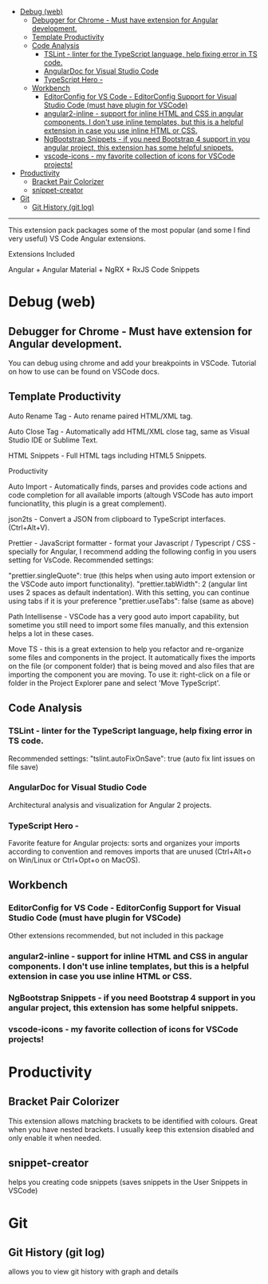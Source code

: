 

- [Debug (web)](#debug-web)
  - [Debugger for Chrome - Must have extension for Angular development.](#debugger-for-chrome---must-have-extension-for-angular-development)
  - [Template Productivity](#template-productivity)
  - [Code Analysis](#code-analysis)
    - [TSLint - linter for the TypeScript language, help fixing error in TS code.](#tslint---linter-for-the-typescript-language-help-fixing-error-in-ts-code)
    - [AngularDoc for Visual Studio Code](#angulardoc-for-visual-studio-code)
    - [TypeScript Hero -](#typescript-hero--)
  - [Workbench](#workbench)
    - [EditorConfig for VS Code - EditorConfig Support for Visual Studio Code (must have plugin for VSCode)](#editorconfig-for-vs-code---editorconfig-support-for-visual-studio-code-must-have-plugin-for-vscode)
    - [angular2-inline - support for inline HTML and CSS in angular components. I don't use inline templates, but this is a helpful extension in case you use inline HTML or CSS.](#angular2-inline---support-for-inline-html-and-css-in-angular-components-i-dont-use-inline-templates-but-this-is-a-helpful-extension-in-case-you-use-inline-html-or-css)
    - [NgBootstrap Snippets - if you need Bootstrap 4 support in you angular project, this extension has some helpful snippets.](#ngbootstrap-snippets---if-you-need-bootstrap-4-support-in-you-angular-project-this-extension-has-some-helpful-snippets)
    - [vscode-icons - my favorite collection of icons for VSCode projects!](#vscode-icons---my-favorite-collection-of-icons-for-vscode-projects)
- [Productivity](#productivity)
  - [Bracket Pair Colorizer](#bracket-pair-colorizer)
  - [snippet-creator](#snippet-creator)
- [Git](#git)
  - [Git History (git log)](#git-history-git-log)

---

This extension pack packages some of the most popular (and some I find very useful) VS Code Angular extensions.

Extensions Included

Angular + Angular Material + NgRX + RxJS Code Snippets

# Debug (web)

##  Debugger for Chrome - Must have extension for Angular development. 

You can debug using chrome and add your breakpoints in VSCode. Tutorial on how to use can be found on VSCode docs.

## Template Productivity

Auto Rename Tag - Auto rename paired HTML/XML tag.

Auto Close Tag - Automatically add HTML/XML close tag, same as Visual Studio IDE or Sublime Text.

HTML Snippets - Full HTML tags including HTML5 Snippets.

Productivity

Auto Import - Automatically finds, parses and provides code actions and code completion for all available imports (altough VSCode has auto import funcionatlity, this plugin is a great complement).

json2ts - Convert a JSON from clipboard to TypeScript interfaces. (Ctrl+Alt+V).

Prettier - JavaScript formatter - format your Javascript / Typescript / CSS - specially for Angular, I recommend adding the following config in you users setting for VsCode. Recommended settings:

"prettier.singleQuote": true (this helps when using auto import extension or the VSCode auto import functionality).
"prettier.tabWidth": 2 (angular lint uses 2 spaces as default indentation). With this setting, you can continue using tabs if it is your preference
"prettier.useTabs": false (same as above)

Path Intellisense - VSCode has a very good auto import capability, but sometime you still need to import some files manually, and this extension helps a lot in these cases.

Move TS - this is a great extension to help you refactor and re-organize some files and components in the project. It automatically fixes the imports on the file (or component folder) that is being moved and also files that are importing the component you are moving. To use it: right-click on a file or folder in the Project Explorer pane and select 'Move TypeScript'.

## Code Analysis

### TSLint - linter for the TypeScript language, help fixing error in TS code.

Recommended settings: "tslint.autoFixOnSave": true (auto fix lint issues on file save)

### AngularDoc for Visual Studio Code 
Architectural analysis and visualization for Angular 2 projects.

### TypeScript Hero - 
Favorite feature for Angular projects: sorts and organizes your imports according to convention and removes imports that are unused (Ctrl+Alt+o on Win/Linux or Ctrl+Opt+o on MacOS).

## Workbench

###  EditorConfig for VS Code - EditorConfig Support for Visual Studio Code (must have plugin for VSCode)

Other extensions recommended, but not included in this package

###  angular2-inline - support for inline HTML and CSS in angular components. I don't use inline templates, but this is a helpful extension in case you use inline HTML or CSS.

###  NgBootstrap Snippets - if you need Bootstrap 4 support in you angular project, this extension has some helpful snippets.

###  vscode-icons - my favorite collection of icons for VSCode projects!

# Productivity

## Bracket Pair Colorizer 

This extension allows matching brackets to be identified with colours. Great when you have nested brackets. I usually keep this extension disabled and only enable it when needed.

## snippet-creator 

helps you creating code snippets (saves snippets in the User Snippets in VSCode)


# Git

## Git History (git log) 

allows you to view git history with graph and details


